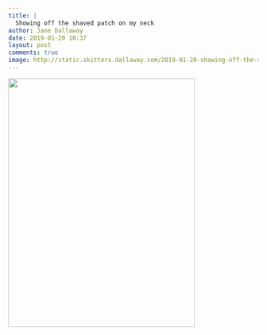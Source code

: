 ```yaml
---
title: |
  Showing off the shaved patch on my neck
author: Jane Dallaway
date: 2019-01-20 10:37
layout: post
comments: true
image: http://static.skitters.dallaway.com/2019-01-20-showing-off-the-shaved-patch-on-my-neck-thumb-1-IMG-0326.JPG
---
```


<div>
        <a href="http://static.skitters.dallaway.com/2019-01-20-showing-off-the-shaved-patch-on-my-neck-fullsize-1-IMG-0326.JPG">
          <img src="http://static.skitters.dallaway.com/2019-01-20-showing-off-the-shaved-patch-on-my-neck-thumb-1-IMG-0326.JPG" width="375" height="500"/>
        </a>
      </div>


  
      
